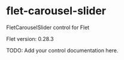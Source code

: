 # flet-carousel-slider
FletCarouselSlider control for Flet

Flet version: 0.28.3

TODO: Add your control documentation here.
